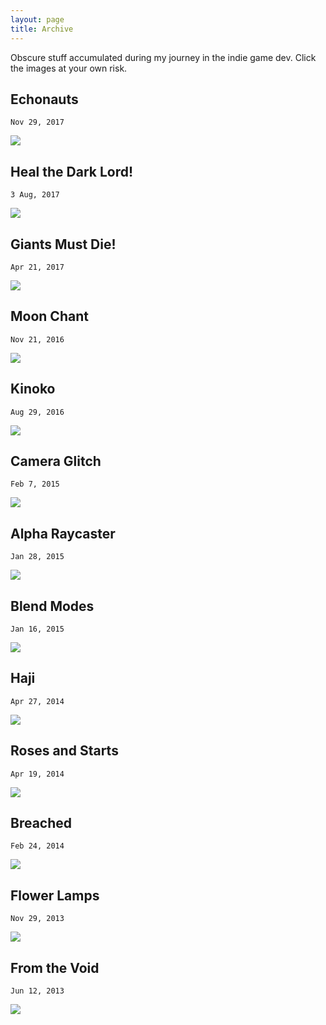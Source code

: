 ```yaml
---
layout: page
title: Archive
---
```


Obscure stuff accumulated during my journey in the indie game dev. Click the images at your own risk.

## Echonauts

`Nov 29, 2017`

[![](/assets/images/pages/archive/echo.webp)](https://elringus.me/static/echonauts/)

## Heal the Dark Lord!

`3 Aug, 2017`

[![](/assets/images/pages/archive/lord.webp)](https://elringus.me/static/ld39/)


## Giants Must Die!

`Apr 21, 2017`

[![](/assets/images/pages/archive/giants.webp)](https://elringus.me/static/ld38/)

## Moon Chant

`Nov 21, 2016`

[![](/assets/images/pages/archive/moon.webp)](https://elringus.me/static/moonchant/)

## Kinoko

`Aug 29, 2016`

[![](/assets/images/pages/archive/kinoko.webp)](https://elringus.me/static/kinoko/)

## Camera Glitch

`Feb 7, 2015`

[![](/assets/images/pages/archive/glitch.webp)](https://elringus.me/static/camera-glitch-webgl/)

## Alpha Raycaster

`Jan 28, 2015`

[![](/assets/images/pages/archive/alpha.webp)](https://elringus.me/static/alpha-raycaster-webgl/)

## Blend Modes

`Jan 16, 2015`

[![](/assets/images/pages/archive/blendmodes.webp)](https://elringus.me/static/blend-modes-webgl/)

## Haji

`Apr 27, 2014`

[![](/assets/images/pages/archive/haji.webp)](https://elringus.me/static/haji/)

## Roses and Starts

`Apr 19, 2014`

[![](/assets/images/pages/archive/ras.webp)](https://elringus.me/static/ras/)

## Breached

`Feb 24, 2014`

[![](/assets/images/pages/archive/breached.webp)](https://elringus.me/static/breached/)

## Flower Lamps

`Nov 29, 2013`

[![](/assets/images/pages/archive/flola.webp)](https://elringus.me/static/flola/)

## From the Void

`Jun 12, 2013`

[![](/assets/images/pages/archive/void.webp)](https://elringus.me/static/void.zip)
